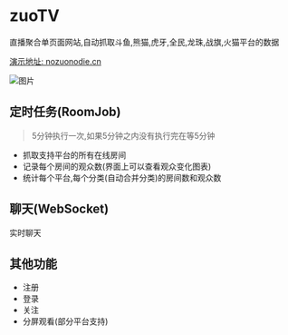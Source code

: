 # zuoTV
直播聚合单页面网站,自动抓取斗鱼,熊猫,虎牙,全民,龙珠,战旗,火猫平台的数据

[演示地址: nozuonodie.cn](http://www.nozuonodie.cn)

![图片](https://github.com/ty-bt/zuoTV/blob/master/i.png)

## 定时任务(RoomJob)
> 5分钟执行一次,如果5分钟之内没有执行完在等5分钟
* 抓取支持平台的所有在线房间
* 记录每个房间的观众数(界面上可以查看观众变化图表)
* 统计每个平台,每个分类(自动合并分类)的房间数和观众数

## 聊天(WebSocket)
实时聊天

## 其他功能
* 注册
* 登录
* 关注
* 分屏观看(部分平台支持)
